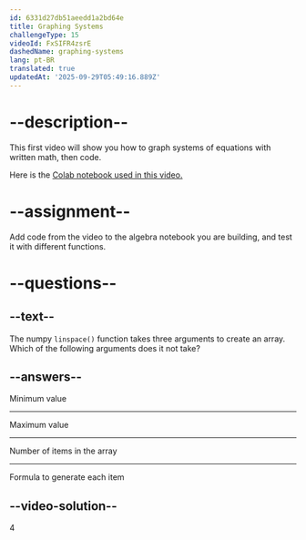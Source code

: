 ```yaml
---
id: 6331d27db51aeedd1a2bd64e
title: Graphing Systems
challengeType: 15
videoId: FxSIFR4zsrE
dashedName: graphing-systems
lang: pt-BR
translated: true
updatedAt: '2025-09-29T05:49:16.889Z'
---
```


# --description--

This first video will show you how to graph systems of equations with written math, then code.

Here is the <a href="https://colab.research.google.com/drive/1N1JEZJctODxsntROnmg0VqMSHXYdIlFD?usp=sharing" target="_blank" rel="noopener noreferrer nofollow">Colab notebook used in this video.</a>

# --assignment--

Add code from the video to the algebra notebook you are building, and test it with different functions.

# --questions--

## --text--

The numpy `linspace()` function takes three arguments to create an array. Which of the following arguments does it not take?

## --answers--

Minimum value

---

Maximum value

---

Number of items in the array

---

Formula to generate each item

## --video-solution--

4
